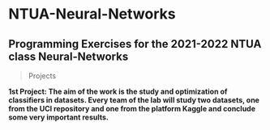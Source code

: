 # NTUA-Neural-Networks

## Programming Exercises for the 2021-2022 NTUA class Neural-Networks

> Projects

<b>1st Project: The aim of the work is the study and optimization of classifiers in datasets. Every team
of the lab will study two datasets, one from the UCI repository and one from the platform
Kaggle and conclude some very important results.</b>

